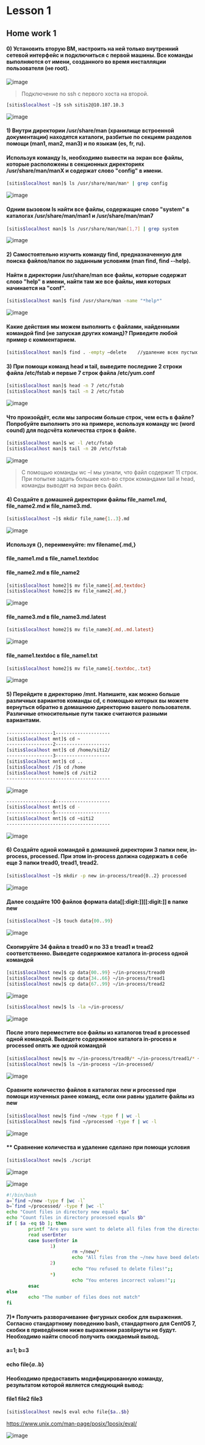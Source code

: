 # Lesson 1

## Home work 1

#### 0) Установить вторую ВМ, настроить на ней только внутренний сетевой интерфейс и подключиться с первой машины. Все команды выполняются от имени, созданного во время инсталляции пользователя (не root).

![image](https://user-images.githubusercontent.com/95025513/143766550-f5acc128-12ae-4d20-a1e5-bd17747d72fb.png)

> Подключение по ssh с первого хоста на второй.
```bash
[sitis$localhost ~]$ ssh sitis2@10.107.10.3 
```
![image](https://user-images.githubusercontent.com/95025513/143766531-ea796435-bf52-4910-832f-9d7ae1ba6aa3.png)

#### 1) Внутри директории /usr/share/man (хранилище встроенной документации) находятся каталоги, разбитые по секциям разделов помощи (man1, man2, man3) и по языкам (es, fr, ru).
#### Используя команду ls, необходимо вывести на экран все файлы, которые расположены в секционных директориях /usr/share/man/manX и содержат слово "config" в имени.
```bash
[sitis$localhost man]$ ls /usr/share/man/man* | grep config 
```
![image](https://user-images.githubusercontent.com/95025513/143767937-c319a6bc-992a-4f7a-b7b0-7d298938bd2e.png)

#### Одним вызовом ls найти все файлы, содержащие слово "system" в каталогах /usr/share/man/man1 и /usr/share/man/man7
```bash
[sitis$localhost man]$ ls /usr/share/man/man[1,7] | grep system 
```
![image](https://user-images.githubusercontent.com/95025513/143767967-e3ff237e-ad3a-478a-b6c1-b50e75150aa7.png)

#### 2) Самостоятельно изучить команду find, предназначенную для поиска файлов/папок по заданным условиям (man find, find --help).
#### Найти в директории /usr/share/man все файлы, которые содержат слово "help" в имени, найти там же все файлы, имя которых начинается на "conf".
```bash
[sitis$localhost man]$ find /usr/share/man -name "*help*"
```
![image](https://user-images.githubusercontent.com/95025513/143767983-0d66ca72-520d-41c1-9776-ccc26a5e0ebd.png)

#### Какие действия мы можем выполнить с файлами, найденными командой find (не запуская других команд)? Приведите любой пример с комментарием.
```bash
[sitis$localhost man]$ find . -empty –delete	//удаление всех пустых файлов в директории, которой вы сейчас находитесь
```
#### 3) При помощи команд head и tail, выведите последние 2 строки файла /etc/fstab и первые 7 строк файла /etc/yum.conf
```bash
[sitis$localhost man]$ head -n 7 /etc/fstab
[sitis$localhost man]$ tail -n 2 /etc/fstab
```
![image](https://user-images.githubusercontent.com/95025513/143766684-8ae1e79f-9e87-4661-8721-b25db449bb65.png)
#### Что произойдёт, если мы запросим больше строк, чем есть в файле? Попробуйте выполнить это на примере, используя команду wc (word cound) для подсчёта количества строк в файле.
```bash
[sitis$localhost man]$ wc -l /etc/fstab
[sitis$localhost man]$ tail -n 20 /etc/fstab
```
![image](https://user-images.githubusercontent.com/95025513/143767030-c5802ea3-c724-4f92-ab41-6017e7bfa4c6.png)

> С помощью команды wc –l мы узнали, что файл содержит 11 строк. При попытке задать большее кол-во строк командами tail и head, команды выводят на экран весь файл.

#### 4) Создайте в домашней директории файлы file_name1.md, file_name2.md и file_name3.md. 
```bash
[sitis$localhost ~]$ mkdir file_name{1..3}.md
```
![image](https://user-images.githubusercontent.com/95025513/143768015-d47582e7-2e37-486e-97e7-741c538734b2.png)

#### Используя {}, переименуйте: mv filename{.md,}

#### file_name1.md в file_name1.textdoc

#### file_name2.md в file_name2
```bash
[sitis$localhost home2]$ mv file_name1{.md,textdoc}
[sitis$localhost home2]$ mv file_name2{.md,}
```
![image](https://user-images.githubusercontent.com/95025513/143768029-f5a123e3-f318-4a57-9d9e-036d5db85b22.png)

#### file_name3.md в file_name3.md.latest
```bash
[sitis$localhost home2]$ mv file_name3{.md,.md.latest}
```
![image](https://user-images.githubusercontent.com/95025513/143768066-db3d0093-6bf6-41ec-bc1e-77cc959645cc.png)
#### file_name1.textdoc в file_name1.txt
```bash
[sitis$localhost home2]$ mv file_name1{.textdoc,.txt}
```
![image](https://user-images.githubusercontent.com/95025513/143768102-8f03cd79-bb3c-46d5-8dc7-3aaecbbea0b4.png)

#### 5) Перейдите в директорию /mnt. Напишите, как можно больше различных вариантов команды cd, с помощью которых вы можете вернуться обратно в домашнюю директорию вашего пользователя. Различные относительные пути также считаются разными вариантами.
```bash
-----------------1--------------------
[sitis$localhost mnt]$ cd ~
-----------------2--------------------
[sitis$localhost mnt]$ cd /home/siti2/
-----------------3--------------------
[sitis$localhost mnt]$ cd ..
[sitis$localhost /]$ cd /home
[sitis$localhost home]$ cd /siti2
--------------------------------------
```
![image](https://user-images.githubusercontent.com/95025513/143767095-1e3c59ce-3dcd-462d-b884-f45706f34741.png)
```bash
-----------------4--------------------
[sitis$localhost mnt]$ cd -
-----------------5--------------------
[sitis$localhost mnt]$ cd ~siti2
--------------------------------------
```
![image](https://user-images.githubusercontent.com/95025513/143767121-c4d6b099-00c9-4bd0-a587-ad5045903549.png)

#### 6) Создайте одной командой в домашней директории 3 папки new, in-process, processed. При этом in-process должна содержать в себе еще 3 папки tread0, tread1, tread2.
```bash
[sitis$localhost ~]$ mkdir -p new in-process/tread{0..2} processed 
```
![image](https://user-images.githubusercontent.com/95025513/143767250-bba922a8-63eb-4f8b-8662-695d4113a9e7.png)

#### Далее создайте 100 файлов формата data[[:digit:]][[:digit:]] в папке new
```bash
[sitis$localhost ~]$ touch data{00..99}
```
![image](https://user-images.githubusercontent.com/95025513/143767295-32cf5e05-c024-4573-bfbb-c7b395b6f48d.png)

#### Скопируйте 34 файла в tread0 и по 33 в tread1 и tread2 соответственно. Выведете содержимое каталога in-process одной командой
```bash
[sitis$localhost new]$ cp data{00..99} ~/in-process/tread0
[sitis$localhost new]$ cp data{34..66} ~/in-process/tread1
[sitis$localhost new]$ cp data{67..99} ~/in-process/tread2
```
![image](https://user-images.githubusercontent.com/95025513/143767452-76439b8c-5406-4ae4-b7d6-d9034c7fc98c.png)
```bash
[sitis$localhost new]$ ls -la ~/in-process/
```
![image](https://user-images.githubusercontent.com/95025513/143767518-c19b3aa0-7ede-47fe-b450-689f6f2c517f.png)

#### После этого переместите все файлы из каталогов tread в processed одной командой. Выведете содержимое каталога in-process и processed опять же одной командой
```bash
[sitis$localhost new]$ mv ~/in-process/tread0/* ~/in-process/tread1/* ~/in-process/tread2/* ~/in-processed/
[sitis$localhost new]$ ls ~/in-process ~/in-processed/
```
![image](https://user-images.githubusercontent.com/95025513/143767585-792979c8-0748-49a9-b047-81223dddd535.png)

#### Сравните количество файлов в каталогах new и processed при помощи изученных ранее команд, если они равны удалите файлы из new
```bash
[sitis$localhost new]$ find ~/new -type f | wc -l
[sitis$localhost new]$ find ~/processed -type f | wc -l
```
![image](https://user-images.githubusercontent.com/95025513/143767648-a996f27a-383a-4592-94a9-ae4e5f70bf1e.png)

#### ** Сравнение количества и удаление сделано при помощи условия
```bash
[sitis$localhost new]$ ./script
```
![image](https://user-images.githubusercontent.com/95025513/143767714-c724d3c7-39d5-4f34-8f87-1b9d7b0e3650.png)

![image](https://user-images.githubusercontent.com/95025513/143767730-f54f079c-f2cc-4c3d-ae4d-a9906a1132de.png)

```bash
#!/bin/bash
a=`find ~/new -type f |wc -l`
b=`find ~/processed/ -type f |wc -l`
echo "Count files in directory new equals $a"
echo "Count files in directory processed equals $b"
if [ $a -eq $b ]; then
        printf "Are you sure want to delete all files from the directory\n1 = yes\n2 = no\n"
        read userEnter
        case $userEnter in
                1)
                        rm ~/new/*
                        echo "All files from the ~/new have beed deleted!";;
                2)
                        echo "You refused to delete files!";;
                *)
                        echo "You enteres incorrect values!";;
        esac
else
        echo "The number of files does not match"
fi
```
#### 7)* Получить разворачивание фигурных скобок для выражения. Согласно стандартному поведению bash, стандартного для CentOS 7, скобки в приведённом ниже выражении развёрнуты не будут. Необходимо найти способ получить ожидаемый вывод.
#### a=1; b=3
#### echo file{$a..$b}
#### Необходимо предоставить модифицированную команду, результатом которой является следующий вывод: 
#### file1 file2 file3
```bash
[sitis$localhost new]$ eval echo file{$a..$b}
```
https://www.unix.com/man-page/posix/1posix/eval/

![image](https://user-images.githubusercontent.com/95025513/143767878-538fa5eb-2e45-41ea-9807-2e4f1eb58c2e.png)
